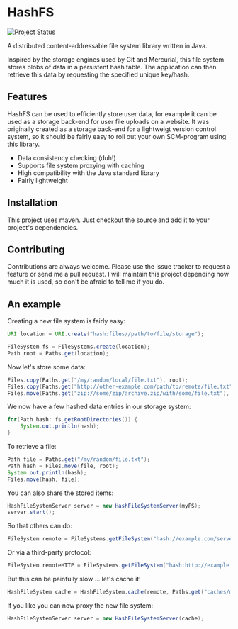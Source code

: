 HashFS
======

[![Project Status](https://stillmaintained.com/samvv/HashFS.png)](https://stillmaintained.com/samvv/HashFS)

A distributed content-addressable file system library written in Java.

Inspired by the storage engines used by Git and Mercurial, this file system
stores blobs of data in a persistent hash table. The application can then retrieve this
data by requesting the specified unique key/hash.

## Features

HashFS can be used to efficiently store user data, for example it can be used as a storage back-end for user file uploads on a website. It was originally created as a storage back-end for a lightweigt version control system, so it should be fairly easy to roll out your own SCM-program using this library.

 - Data consistency checking (duh!)
 - Supports file system proxying with caching
 - High compatibility with the Java standard library
 - Fairly lightweight

## Installation

This project uses maven. Just checkout the source and add it to your project's dependencies.

## Contributing

Contributions are always welcome. Please use the issue tracker to request a feature or send me a pull request. I will maintain this project depending how much it is used, so don't be afraid to tell me if you do.


## An example

Creating a new file system is fairly easy:

```java
URI location = URI.create("hash:files//path/to/file/storage");

FileSystem fs = FileSystems.create(location);
Path root = Paths.get(location);
```
    
Now let's store some data:
    
```java
Files.copy(Paths.get("/my/random/local/file.txt"), root);
Files.copy(Paths.get("http://other-example.com/path/to/remote/file.txt"), root);
Files.move(Paths.get("zip://some/zip/archive.zip/with/some/file.txt"), root);
```

We now have a few hashed data entries in our storage system:

```java
for(Path hash: fs.getRootDirectories()) {
	System.out.println(hash);
}
```
    
To retrieve a file:

```java
Path file = Paths.get("/my/random/file.txt");
Path hash = Files.move(file, root);
System.out.println(hash);
Files.move(hash, file);
```
    
You can also share the stored items:

```java
HashFileSystemServer server = new HashFileSystemServer(myFS);
server.start();
```
    
So that others can do:
    
```java
FileSystem remote = FileSystems.getFileSystem("hash://example.com/served/file/system");
```

Or via a third-party protocol:

```java
FileSystem remoteHTTP = FileSystems.getFileSystem("hash:http://example.com/served/file/system");
```

But this can be painfully slow ... let's cache it!

```java
HashFileSystem cache = HashFileSystem.cache(remote, Paths.get("caches/myhashfs"));
```
    
If you like you can now proxy the new file system:

```java
HashFileSystemServer server = new HashFileSystemServer(cache);
```
